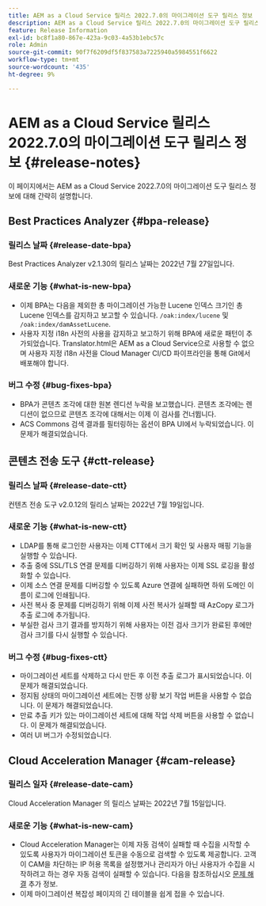 ```yaml
---
title: AEM as a Cloud Service 릴리스 2022.7.0의 마이그레이션 도구 릴리스 정보
description: AEM as a Cloud Service 릴리스 2022.7.0의 마이그레이션 도구 릴리스 정보
feature: Release Information
exl-id: bc8f1a80-867e-423a-9c03-4a53b1ebc57c
role: Admin
source-git-commit: 90f7f6209df5f837583a7225940a5984551f6622
workflow-type: tm+mt
source-wordcount: '435'
ht-degree: 9%

---
```


# AEM as a Cloud Service 릴리스 2022.7.0의 마이그레이션 도구 릴리스 정보 {#release-notes}

이 페이지에서는 AEM as a Cloud Service 2022.7.0의 마이그레이션 도구 릴리스 정보에 대해 간략히 설명합니다.

## Best Practices Analyzer {#bpa-release}

### 릴리스 날짜 {#release-date-bpa}

Best Practices Analyzer v2.1.30의 릴리스 날짜는 2022년 7월 27일입니다.

### 새로운 기능 {#what-is-new-bpa}

* 이제 BPA는 다음을 제외한 총 마이그레이션 가능한 Lucene 인덱스 크기인 총 Lucene 인덱스를 감지하고 보고할 수 있습니다. `/oak:index/lucene` 및 `/oak:index/damAssetLucene`.
* 사용자 지정 i18n 사전의 사용을 감지하고 보고하기 위해 BPA에 새로운 패턴이 추가되었습니다. Translator.html은 AEM as a Cloud Service으로 사용할 수 없으며 사용자 지정 i18n 사전을 Cloud Manager CI/CD 파이프라인을 통해 Git에서 배포해야 합니다.

### 버그 수정 {#bug-fixes-bpa}

* BPA가 콘텐츠 조각에 대한 원본 렌디션 누락을 보고했습니다. 콘텐츠 조각에는 렌디션이 없으므로 콘텐츠 조각에 대해서는 이제 이 검사를 건너뜁니다.
* ACS Commons 검색 결과를 필터링하는 옵션이 BPA UI에서 누락되었습니다. 이 문제가 해결되었습니다.

## 콘텐츠 전송 도구 {#ctt-release}

### 릴리스 날짜 {#release-date-ctt}

컨텐츠 전송 도구 v2.0.12의 릴리스 날짜는 2022년 7월 19일입니다.

### 새로운 기능 {#what-is-new-ctt}

* LDAP를 통해 로그인한 사용자는 이제 CTT에서 크기 확인 및 사용자 매핑 기능을 실행할 수 있습니다.
* 추출 중에 SSL/TLS 연결 문제를 디버깅하기 위해 사용자는 이제 SSL 로깅을 활성화할 수 있습니다.
* 이제 소스 연결 문제를 디버깅할 수 있도록 Azure 연결에 실패하면 하위 도메인 이름이 로그에 인쇄됩니다.
* 사전 복사 중 문제를 디버깅하기 위해 이제 사전 복사가 실패할 때 AzCopy 로그가 추출 로그에 추가됩니다.
* 부실한 검사 크기 결과를 방지하기 위해 사용자는 이전 검사 크기가 완료된 후에만 검사 크기를 다시 실행할 수 있습니다.

### 버그 수정 {#bug-fixes-ctt}

* 마이그레이션 세트를 삭제하고 다시 만든 후 이전 추출 로그가 표시되었습니다. 이 문제가 해결되었습니다.
* 정지됨 상태의 마이그레이션 세트에는 진행 상황 보기 작업 버튼을 사용할 수 없습니다. 이 문제가 해결되었습니다.
* 만료 추출 키가 있는 마이그레이션 세트에 대해 작업 삭제 버튼을 사용할 수 없습니다. 이 문제가 해결되었습니다.
* 여러 UI 버그가 수정되었습니다.

## Cloud Acceleration Manager {#cam-release}

### 릴리스 일자 {#release-date-cam}

Cloud Acceleration Manager 의 릴리스 날짜는 2022년 7월 15일입니다.

### 새로운 기능 {#what-is-new-cam}

* Cloud Acceleration Manager는 이제 자동 검색이 실패할 때 수집을 시작할 수 있도록 사용자가 마이그레이션 토큰을 수동으로 검색할 수 있도록 제공합니다. 고객이 CAM을 차단하는 IP 허용 목록을 설정했거나 관리자가 아닌 사용자가 수집을 시작하려고 하는 경우 자동 검색이 실패할 수 있습니다. 다음을 참조하십시오 [문제 해결](/help/journey-migration/content-transfer-tool/using-content-transfer-tool/ingesting-content.md#troubleshooting) 추가 정보.
* 이제 마이그레이션 복잡성 페이지의 긴 테이블을 쉽게 접을 수 있습니다.
